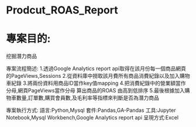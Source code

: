 # Prodcut_ROAS_Report
<h1>專案目的:</h1>
挖掘潛力商品

專案流程簡述:
1.透過Google Analytics report api取得在該月份每一個商品網頁的PageViews,Sessions
2.從資料庫中撈取該月費所有商品消費紀錄以及加入購物車紀錄
3.將兩份資料用商品ID當作key值mapping
4.把消費紀錄中的營業額當作分母,網頁PageViews當作分母 算出商品的ROAS 由高到低排序
5.最後根據加入購物車數量,訂單數,購買會員數,及毛利率等指標來判斷是否為潛力商品

專案執行方式:
語言:Python,Mysql
套件:Pandas,GA-Pandas
工具:Jupyter Notebook,Mysql Workbench,Google Analytics report api
呈現方式:Excel 




